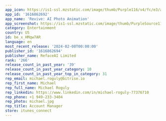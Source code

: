 ```yaml
---
app_icon: https://is1-ssl.mzstatic.com/image/thumb/Purple116/v4/fc/e3/ac/fce3ac0d-8df8-9a1c-b11d-0f1eeb20302f/AppIcon-0-0-1x_U007emarketing-0-5-0-85-220.png/1024x1024bb.png
app_id: '1616862692'
app_name: 'Revive: AI Photo Animation'
app_screenshot: https://is1-ssl.mzstatic.com/image/thumb/PurpleSource116/v4/19/f5/e0/19f5e05d-c096-81a7-4998-5effb534d0f1/5a1b504f-c8e7-475b-81ad-8dcccfff0edc_3.jpg/1284x2778bb.png
category: Entertainment
country: US
id: be_x_HMqw7AR
language: en
most_recent_release: '2024-02-08T00:00:00'
publisher_id: '1616862694'
publisher_name: RefaceAI Limited
rank: '266'
release_count_in_past_year: '39'
release_count_in_past_year_category: 10
release_count_in_past_year_top_in_category: 31
rep_email: michael.roguly@bitrise.io
rep_first_name: Michael
rep_full_name: Michael Roguly
rep_linkedin: https://www.linkedin.com/in/michael-roguly-77376710
rep_phone: +1 949-233-3404
rep_photo: michael.jpg
rep_title: Account Manager
store: itunes_connect
---
```

